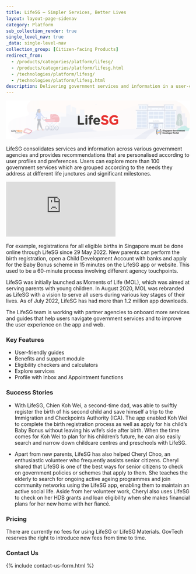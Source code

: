 ```yaml
---
title: LifeSG – Simpler Services, Better Lives
layout: layout-page-sidenav
category: Platform
sub_collection_render: true
single_level_nav: true
_data: single-level-nav
collection_group: [Citizen-facing Products]
redirect_from:
  - /products/categories/platform/lifesg/
  - /products/categories/platform/lifesg.html
  - /technologies/platform/lifesg/
  - /technologies/platform/lifesg.html
description: Delivering government services and information in a user-centric manner.
---
```


![LifeSG header banner for Singapore Government Developer Portal](/assets/img/LifeSG-NewHeaderBanner.png)

LifeSG consolidates services and information across various government agencies and provides recommendations that are personalised according to user profiles and preferences. Users can explore more than 100 government services which are grouped according to the needs they address at different life junctures and significant milestones. 

<iframe src="https://www.youtube.com/embed/cqy9LF2jw7M?showinfo=0" frameborder="0" allow="accelerometer; autoplay; encrypted-media; gyroscope; picture-in-picture" allowfullscreen></iframe>

For example, registrations for all eligible births in Singapore must be done online through LifeSG since 29 May 2022. New parents can perform the birth registration, open a Child Development Account with banks and apply for the Baby Bonus scheme in 15 minutes on the LifeSG app or website. This used to be a 60-minute process involving different agency touchpoints.

LifeSG was initially launched as Moments of Life (MOL), which was aimed at serving parents with young children. In August 2020, MOL was rebranded as LifeSG with a vision to serve all users during various key stages of their lives. As of July 2022, LifeSG has had more than 1.2 million app downloads.

The LifeSG team is working with partner agencies to onboard more services and guides that help users navigate government services and to improve the user experience on the app and web. 

### Key Features

- User-friendly guides
- Benefits and support module
- Eligibility checkers and calculators 
- Explore services
- Profile with Inbox and Appointment functions

### Success Stories

- With LifeSG, Chien Koh Wei, a second-time dad, was able to swiftly register the birth of his second child and save himself a trip to the Immigration and Checkpoints Authority (ICA). The app enabled Koh Wei to complete the birth registration process as well as apply for his child’s Baby Bonus without leaving his wife’s side after birth. When the time comes for Koh Wei to plan for his children’s future, he can also easily search and narrow down childcare centres and preschools with LifeSG.

- Apart from new parents, LifeSG has also helped Cheryl Choo, an enthusiastic volunteer who frequently assists senior citizens. Cheryl shared that LifeSG is one of the best ways for senior citizens to check on government policies or schemes that apply to them. She teaches the elderly to search for ongoing active ageing programmes and join community networks using the LifeSG app, enabling them to maintain an active social life. Aside from her volunteer work, Cheryl also uses LifeSG to check on her HDB grants and loan eligibility when she makes financial plans for her new home with her fiancé.

### Pricing

There are currently no fees for using LifeSG or LifeSG Materials. GovTech reserves the right to introduce new fees from time to time.

### Contact Us

{% include contact-us-form.html %}
